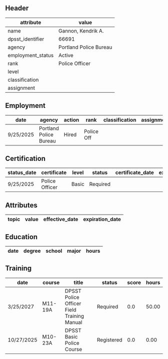 ## Header
| attribute | value |
| --------- | ----- |
| name | Gannon, Kendrik A. |
| dpsst_identifier | 66691 |
| agency | Portland Police Bureau |
| employment_status | Active |
| rank | Police Officer |
| level |  |
| classification |  |
| assignment |  |
## Employment
| date | agency | action | rank | classification | assignment |
| ---- | ------ | ------ | ---- | -------------- | ---------- |
| 9/25/2025 | Portland Police Bureau | Hired | Police Off |  |  |
## Certification
| status_date | certificate | level | status | certificate_date | expiration_date | probation_date |
| ----------- | ----------- | ----- | ------ | ---------------- | --------------- | -------------- |
| 9/25/2025 | Police Officer | Basic | Required |  |  | 3/25/2027 |
## Attributes
| topic | value | effective_date | expiration_date |
| ----- | ----- | -------------- | --------------- |
## Education
| date | degree | school | major | hours |
| ---- | ------ | ------ | ----- | ----- |
## Training
| date | course | title | status | score | hours |
| ---- | ------ | ----- | ------ | ----- | ----- |
| 3/25/2027 | M11-19A | DPSST Police Officer Field Training Manual | Required | 0.0 | 50.00 |
| 10/27/2025 | M10-23A | DPSST Basic Police Course | Registered | 0.0 | 0.00 |

